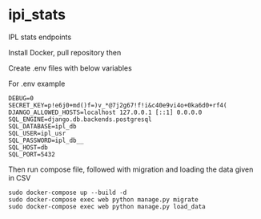 # ipi_stats
IPL stats endpoints

Install Docker, pull repository then

Create .env files with below variables

For .env example

    DEBUG=0
    SECRET_KEY=p!e6j0+md()f=)v_*@7j2g67!f!i&c40e9vi4o+0ka6d0+rf4(
    DJANGO_ALLOWED_HOSTS=localhost 127.0.0.1 [::1] 0.0.0.0
    SQL_ENGINE=django.db.backends.postgresql
    SQL_DATABASE=ipl_db
    SQL_USER=ipl_usr
    SQL_PASSWORD=ipl_db__
    SQL_HOST=db
    SQL_PORT=5432

Then run compose file, followed with migration and loading the data given in CSV 

    sudo docker-compose up --build -d
    sudo docker-compose exec web python manage.py migrate
    sudo docker-compose exec web python manage.py load_data
